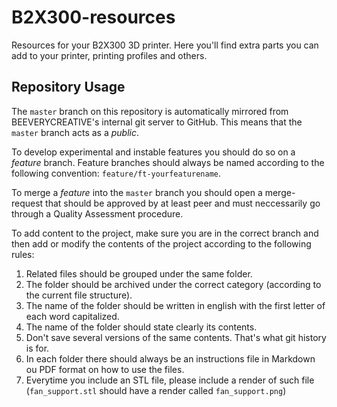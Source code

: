 # B2X300-resources

Resources for your B2X300 3D printer.
Here you'll find extra parts you can add to your printer, printing profiles and others.

## Repository Usage
The `master` branch on this repository is automatically mirrored from BEEVERYCREATIVE's internal git server to GitHub. This means that the `master` branch acts as a *public*.

To develop experimental and instable features you should do so on a *feature*  branch. Feature branches should always be named according to the following convention: `feature/ft-yourfeaturename`.

To merge a *feature* into the `master` branch you should open a merge-request that should be approved by at least peer and must neccessarily go through a Quality Assessment procedure.

To add content to the project, make sure you are in the correct branch and then add or modify the contents of the project according to the following rules:
1. Related files should be grouped under the same folder. 
2. The folder should be archived under the correct category (according to the current file structure). 
3. The name of the folder should be written in english with the first letter of each word capitalized. 
4. The name of the folder should state clearly its contents.
5. Don't save several versions of the same contents. That's what git history is for.
6. In each folder there should always be an instructions file in Markdown ou PDF format on how to use the files.
7. Everytime you include an STL file, please include a render of such file (`fan_support.stl` should have a render called `fan_support.png`) 
